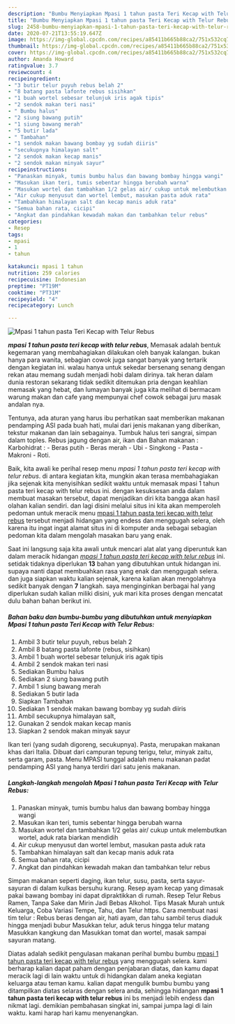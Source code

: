 ```yaml
---
description: "Bumbu Menyiapkan Mpasi 1 tahun pasta Teri Kecap with Telur Rebus, Lezat Sekali"
title: "Bumbu Menyiapkan Mpasi 1 tahun pasta Teri Kecap with Telur Rebus, Lezat Sekali"
slug: 2458-bumbu-menyiapkan-mpasi-1-tahun-pasta-teri-kecap-with-telur-rebus-lezat-sekali
date: 2020-07-21T13:55:19.647Z
image: https://img-global.cpcdn.com/recipes/a85411b665b88ca2/751x532cq70/mpasi-1-tahun-pasta-teri-kecap-with-telur-rebus-foto-resep-utama.jpg
thumbnail: https://img-global.cpcdn.com/recipes/a85411b665b88ca2/751x532cq70/mpasi-1-tahun-pasta-teri-kecap-with-telur-rebus-foto-resep-utama.jpg
cover: https://img-global.cpcdn.com/recipes/a85411b665b88ca2/751x532cq70/mpasi-1-tahun-pasta-teri-kecap-with-telur-rebus-foto-resep-utama.jpg
author: Amanda Howard
ratingvalue: 3.7
reviewcount: 4
recipeingredient:
- "3 butir telur puyuh rebus belah 2"
- "8 batang pasta lafonte rebus sisihkan"
- "1 buah wortel sebesar telunjuk iris agak tipis"
- "2 sendok makan teri nasi"
- " Bumbu halus"
- "2 siung bawang putih"
- "1 siung bawang merah"
- "5 butir lada"
- " Tambahan"
- "1 sendok makan bawang bombay yg sudah diiris"
- "secukupnya himalayan salt"
- "2 sendok makan kecap manis"
- "2 sendok makan minyak sayur"
recipeinstructions:
- "Panaskan minyak, tumis bumbu halus dan bawang bombay hingga wangi"
- "Masukan ikan teri, tumis sebentar hingga berubah warna"
- "Masukan wortel dan tambahkan 1/2 gelas air/ cukup untuk melembutkan wortel, aduk rata biarkan mendidih"
- "Air cukup menyusut dan wortel lembut, masukan pasta aduk rata"
- "Tambahkan himalayan salt dan kecap manis aduk rata"
- "Semua bahan rata, cicipi"
- "Angkat dan pindahkan kewadah makan dan tambahkan telur rebus"
categories:
- Resep
tags:
- mpasi
- 1
- tahun

katakunci: mpasi 1 tahun 
nutrition: 259 calories
recipecuisine: Indonesian
preptime: "PT19M"
cooktime: "PT31M"
recipeyield: "4"
recipecategory: Lunch

---
```



![Mpasi 1 tahun pasta Teri Kecap with Telur Rebus](https://img-global.cpcdn.com/recipes/a85411b665b88ca2/751x532cq70/mpasi-1-tahun-pasta-teri-kecap-with-telur-rebus-foto-resep-utama.jpg)

<b><i>mpasi 1 tahun pasta teri kecap with telur rebus</i></b>, Memasak adalah bentuk kegemaran yang membahagiakan dilakukan oleh banyak kalangan. bukan hanya para wanita, sebagian cowok juga sangat banyak yang tertarik dengan kegiatan ini. walau hanya untuk sekedar bersenang senang dengan rekan atau memang sudah menjadi hobi dalam dirinya. tak heran dalam dunia restoran sekarang tidak sedikit ditemukan pria dengan keahlian memasak yang hebat, dan lumayan banyak juga kita melihat di bermacam warung makan dan cafe yang mempunyai chef cowok sebagai juru masak andalan nya.

Tentunya, ada aturan yang harus ibu perhatikan saat memberikan makanan pendamping ASI pada buah hati, mulai dari jenis makanan yang diberikan, tekstur makanan dan lain sebagainya. Tumbuk halus teri sangrai, simpan dalam toples. Rebus jagung dengan air, ikan dan Bahan makanan : Karbohidrat : - Beras putih - Beras merah - Ubi - Singkong - Pasta - Makroni - Roti.

Baik, kita awali ke perihal resep menu <i>mpasi 1 tahun pasta teri kecap with telur rebus</i>. di antara kegiatan kita, mungkin akan terasa membahagiakan jika sejenak kita menyisihkan sedikit waktu untuk memasak mpasi 1 tahun pasta teri kecap with telur rebus ini. dengan kesuksesan anda dalam membuat masakan tersebut, dapat menjadikan diri kita bangga akan hasil olahan kalian sendiri. dan lagi disini melalui situs ini kita akan memperoleh pedoman untuk meracik menu <u>mpasi 1 tahun pasta teri kecap with telur rebus</u> tersebut menjadi hidangan yang endess dan menggugah selera, oleh karena itu ingat ingat alamat situs ini di komputer anda sebagai sebagian pedoman kita dalam mengolah masakan baru yang enak.


Saat ini langsung saja kita awali untuk mencari alat alat yang diperuntuk kan dalam meracik hidangan <u><i>mpasi 1 tahun pasta teri kecap with telur rebus</i></u> ini. setidak tidaknya diperlukan <b>13</b> bahan yang dibutuhkan untuk hidangan ini. supaya nanti dapat membuahkan rasa yang enak dan menggugah selera. dan juga siapkan waktu kalian sejenak, karena kalian akan mengolahnya sedikit banyak dengan <b>7</b> langkah. saya menginginkan berbagai hal yang diperlukan sudah kalian miliki disini, yuk mari kita proses dengan mencatat dulu bahan bahan berikut ini.

<!--inarticleads1-->

##### Bahan baku dan bumbu-bumbu yang dibutuhkan untuk menyiapkan Mpasi 1 tahun pasta Teri Kecap with Telur Rebus:

1. Ambil 3 butir telur puyuh, rebus belah 2
1. Ambil 8 batang pasta lafonte (rebus, sisihkan)
1. Ambil 1 buah wortel sebesar telunjuk iris agak tipis
1. Ambil 2 sendok makan teri nasi
1. Sediakan  Bumbu halus
1. Sediakan 2 siung bawang putih
1. Ambil 1 siung bawang merah
1. Sediakan 5 butir lada
1. Siapkan  Tambahan
1. Sediakan 1 sendok makan bawang bombay yg sudah diiris
1. Ambil secukupnya himalayan salt,
1. Gunakan 2 sendok makan kecap manis
1. Siapkan 2 sendok makan minyak sayur


Ikan teri (yang sudah digoreng, secukupnya). Pasta, merupakan makanan khas dari Italia. Dibuat dari campuran tepung terigu, telur, minyak zaitu, serta garam, pasta. Menu MPASI tunggal adalah menu makanan padat pendamping ASI yang hanya terdiri dari satu jenis makanan. 

<!--inarticleads2-->

##### Langkah-langkah mengolah Mpasi 1 tahun pasta Teri Kecap with Telur Rebus:

1. Panaskan minyak, tumis bumbu halus dan bawang bombay hingga wangi
1. Masukan ikan teri, tumis sebentar hingga berubah warna
1. Masukan wortel dan tambahkan 1/2 gelas air/ cukup untuk melembutkan wortel, aduk rata biarkan mendidih
1. Air cukup menyusut dan wortel lembut, masukan pasta aduk rata
1. Tambahkan himalayan salt dan kecap manis aduk rata
1. Semua bahan rata, cicipi
1. Angkat dan pindahkan kewadah makan dan tambahkan telur rebus


Simpan makanan seperti daging, ikan telur, susu, pasta, serta sayur-sayuran di dalam kulkas bersuhu kurang. Resep ayam kecap yang dimasak pakai bawang bombay ini dapat dipraktikkan di rumah. Resep Telur Rebus Ramen, Tanpa Sake dan Mirin Jadi Bebas Alkohol. Tips Masak Murah untuk Keluarga, Coba Variasi Tempe, Tahu, dan Telur https. Cara membuat nasi tim telur : Rebus beras dengan air, hati ayam, dan tahu sambil terus diaduk hingga menjadi bubur Masukkan telur, aduk terus hingga telur matang Masukkan kangkung dan Masukkan tomat dan wortel, masak sampai sayuran matang. 

Diatas adalah sedikit pengulasan makanan perihal bumbu bumbu <u>mpasi 1 tahun pasta teri kecap with telur rebus</u> yang menggugah selera. kami berharap kalian dapat paham dengan penjabaran diatas, dan kamu dapat meracik lagi di lain waktu untuk di hidangkan dalam aneka kegiatan keluarga atau teman kamu. kalian dapat mengulik bumbu bumbu yang ditampilkan diatas selaras dengan selera anda, sehingga hidangan <b>mpasi 1 tahun pasta teri kecap with telur rebus</b> ini bs menjadi lebih endess dan nikmat lagi. demikian pembahasan singkat ini, sampai jumpa lagi di lain waktu. kami harap hari kamu menyenangkan.

